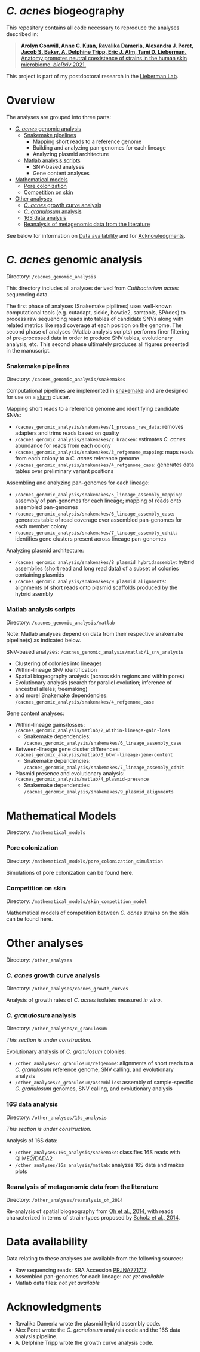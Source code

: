 _C. acnes_ biogeography
=======================

This repository contains all code necessary to reproduce the analyses described in:

> [__Arolyn Conwill, Anne C. Kuan, Ravalika Damerla, Alexandra J. Poret, Jacob S. Baker, A. Delphine Tripp, Eric J. Alm, Tami D. Lieberman.__ Anatomy promotes neutral coexistence of strains in the human skin microbiome. _bioRxiv_ 2021.](https://www.biorxiv.org/content/10.1101/2021.05.12.443817v1)

This project is part of my postdoctoral research in the [Lieberman Lab](http://lieberman.science).



# Overview

The analyses are grouped into three parts:

* [_C. acnes_ genomic analysis](#c-acnes-genomic-analysis)
    * [Snakemake pipelines](#snakemake-pipelines)
    	* Mapping short reads to a reference genome
    	* Building and analyzing pan-genomes for each lineage
    	* Analyzing plasmid architecture
    * [Matlab analysis scripts](#matlab-analysis-scripts)
    	* SNV-based analyses
    	* Gene content analyses
* [Mathematical models](#mathematical-models)
    * [Pore colonization](#pore-colonization)
    * [Competition on skin](#competition-on-skin)
* [Other analyses](#other-analyses)
    * [_C. acnes_ growth curve analysis](#c-acnes-growth-curve-analysis)
    * [_C. granulosum_ analysis](#c-granulosum-analysis)
    * [16S data analysis](#16S-data-analysis)
    * [Reanalysis of metagenomic data from the literature](#reanalysis-of-metagenomic-data-from-the-literature)

See below for information on [Data availability](#data-availability) and for [Acknowledgments](#acknowledgments).



# _C. acnes_ genomic analysis
Directory: `/cacnes_genomic_analysis`

This directory includes all analyses derived from _Cutibacterium acnes_ sequencing data.

The first phase of analyses (Snakemake pipilines) uses well-known computational tools (e.g. cutadapt, sickle, bowtie2, samtools, SPAdes) to process raw sequencing reads into tables of candidate SNVs along with related metrics like read coverage at each position on the genome. The second phase of analyses (Matlab analysis scripts) performs finer filtering of pre-processed data in order to produce SNV tables, evolutionary analysis, etc. This second phase ultimately produces all figures presented in the manuscript.


### Snakemake pipelines
Directory: `/cacnes_genomic_analysis/snakemakes`

Computational pipelines are implemented in [snakemake](https://snakemake.readthedocs.io/en/stable/) and are designed for use on a [slurm](https://slurm.schedmd.com/documentation.html) cluster.

Mapping short reads to a reference genome and identifying candidate SNVs:
* `/cacnes_genomic_analysis/snakemakes/1_process_raw_data`: removes adapters and trims reads based on quality
* `/cacnes_genomic_analysis/snakemakes/2_bracken`: estimates _C. acnes_ abundance for reads from each colony
* `/cacnes_genomic_analysis/snakemakes/3_refgenome_mapping`: maps reads from each colony to a _C. acnes_ reference genome
* `/cacnes_genomic_analysis/snakemakes/4_refgenome_case`: generates data tables over preliminary variant positions

Assembling and analyzing pan-genomes for each lineage:
* `/cacnes_genomic_analysis/snakemakes/5_lineage_assembly_mapping`: assembly of pan-genomes for each lineage; mapping of reads onto assembled pan-genomes
* `/cacnes_genomic_analysis/snakemakes/6_lineage_assembly_case`: generates table of read coverage over assembled pan-genomes for each member colony
* `/cacnes_genomic_analysis/snakemakes/7_lineage_assembly_cdhit`: identifies gene clusters present across lineage pan-genomes

Analyzing plasmid architecture:
* `/cacnes_genomic_analysis/snakemakes/8_plasmid_hybridassembly`: hybrid assemblies (short read and long read data) of a subset of colonies containing plasmids
* `/cacnes_genomic_analysis/snakemakes/9_plasmid_alignments`: alignments of short reads onto plasmid scaffolds produced by the hybrid asembly


### Matlab analysis scripts
Directory: `/cacnes_genomic_analysis/matlab`

Note: Matlab analyses depend on data from their respective snakemake pipeline(s) as indicated below.

SNV-based analyses: `/cacnes_genomic_analysis/matlab/1_snv_analysis`
* Clustering of colonies into lineages
* Within-lineage SNV identification
* Spatial biogeography analysis (across skin regions and within pores)
* Evolutionary analysis (search for parallel evolution; inference of ancestral alleles; treemaking)
* and more!
Snakemake dependencies: `/cacnes_genomic_analysis/snakemakes/4_refgenome_case`

Gene content analyses: 
* Within-lineage gains/losses: `/cacnes_genomic_analysis/matlab/2_within-lineage-gain-loss`
    * Snakemake dependencies: `/cacnes_genomic_analysis/snakemakes/6_lineage_assembly_case`
* Between-lineage gene cluster differences: `/cacnes_genomic_analysis/matlab/3_btwn-lineage-gene-content`
    * Snakemake dependencies: `/cacnes_genomic_analysis/snakemakes/7_lineage_assembly_cdhit`
* Plasmid presence and evolutionary analysis: `/cacnes_genomic_analysis/matlab/4_plasmid-presence`
    * Snakemake dependencies: `/cacnes_genomic_analysis/snakemakes/9_plasmid_alignments`



# Mathematical Models
Directory: `/mathematical_models`


### Pore colonization
Directory: `/mathematical_models/pore_colonization_simulation`

Simulations of pore colonization can be found here.


### Competition on skin
Directory: `/mathematical_models/skin_competition_model`

Mathematical models of competition between _C. acnes_ strains on the skin can be found here.



# Other analyses
Directory: `/other_analyses`


### _C. acnes_ growth curve analysis
Directory: `/other_analyses/cacnes_growth_curves`

Analysis of growth rates of _C. acnes_ isolates measured _in vitro_. 


### _C. granulosum_ analysis
Directory: `/other_analyses/c_granulosum`

_This section is under construction._

Evolutionary analysis of _C. granulosum_ colonies:
* `/other_analyses/c_granulosum/refgenome`: alignments of short reads to a _C. granulosum_ reference genome, SNV calling, and evolutionary analysis
* `/other_analyses/c_granulosum/assemblies`: assembly of sample-specific _C. granulosum_ genomes, SNV calling, and evolutionary analysis


### 16S data analysis
Directory: `/other_analyses/16s_analysis`

_This section is under construction._

Analysis of 16S data:
* `/other_analyses/16s_analysis/snakemake`: classifies 16S reads with QIIME2/DADA2
* `/other_analyses/16s_analysis/matlab`: analyzes 16S data and makes plots


### Reanalysis of metagenomic data from the literature
Directory: `/other_analyses/reanalysis_oh_2014`

Re-analysis of spatial biogeography from [Oh et al., 2014](https://www.ncbi.nlm.nih.gov/pmc/articles/PMC4185404/), with reads characterized in terms of strain-types proposed by [Scholz et al., 2014](https://pubmed.ncbi.nlm.nih.gov/25111794/).



# Data availability

Data relating to these analyses are available from the following sources:

* Raw sequencing reads: SRA Accession [PRJNA771717](https://www.ncbi.nlm.nih.gov/bioproject/PRJNA771717) 
* Assembled pan-genomes for each lineage: _not yet available_ <!-- [TODO](TODO). -->
* Matlab data files: _not yet available_ <!-- [TODO](TODO). -->



# Acknowledgments

* Ravalika Damerla wrote the plasmid hybrid assembly code.
* Alex Poret wrote the _C. granulosum_ analysis code and the 16S data analysis pipeline.
* A. Delphine Tripp wrote the growth curve analysis code.


